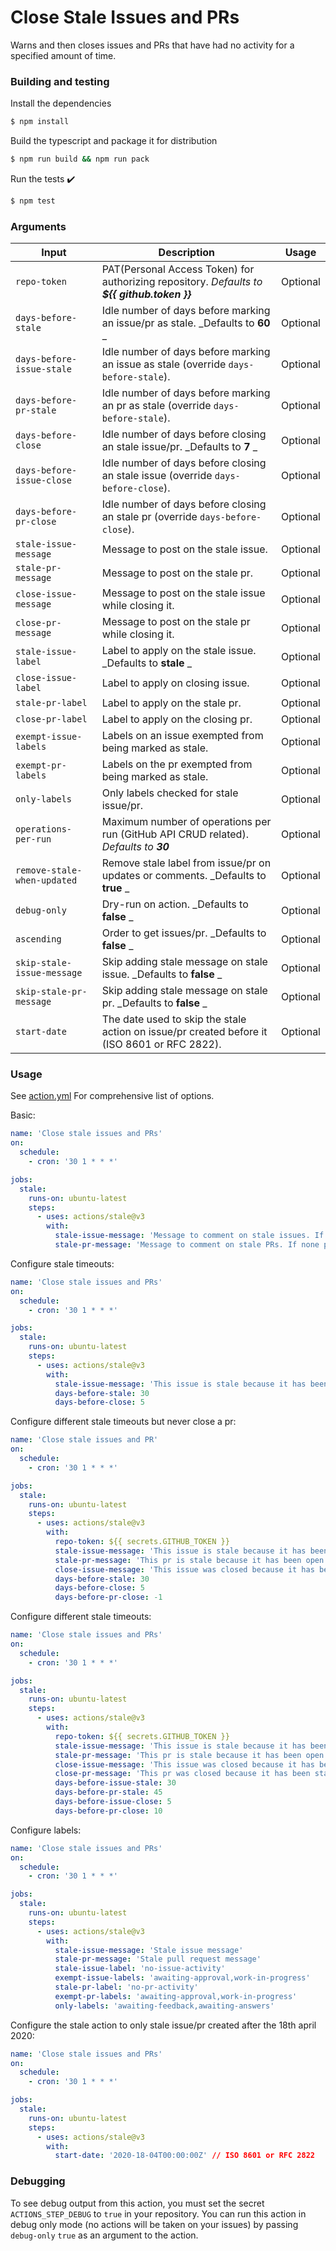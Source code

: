 # Close Stale Issues and PRs

Warns and then closes issues and PRs that have had no activity for a specified amount of time.

### Building and testing

Install the dependencies

```bash
$ npm install
```

Build the typescript and package it for distribution

```bash
$ npm run build && npm run pack
```

Run the tests :heavy_check_mark:

```bash
$ npm test
```

### Arguments

| Input                       | Description                                                                                  | Usage    |
| --------------------------- | -------------------------------------------------------------------------------------------- | -------- |
| `repo-token`                | PAT(Personal Access Token) for authorizing repository. _Defaults to **${{ github.token }}**_ | Optional |
| `days-before-stale`         | Idle number of days before marking an issue/pr as stale. _Defaults to **60** _               | Optional |
| `days-before-issue-stale`   | Idle number of days before marking an issue as stale (override `days-before-stale`).         | Optional |
| `days-before-pr-stale`      | Idle number of days before marking an pr as stale (override `days-before-stale`).            | Optional |
| `days-before-close`         | Idle number of days before closing an stale issue/pr. _Defaults to **7** _                   | Optional |
| `days-before-issue-close`   | Idle number of days before closing an stale issue (override `days-before-close`).            | Optional |
| `days-before-pr-close`      | Idle number of days before closing an stale pr (override `days-before-close`).               | Optional |
| `stale-issue-message`       | Message to post on the stale issue.                                                          | Optional |
| `stale-pr-message`          | Message to post on the stale pr.                                                             | Optional |
| `close-issue-message`       | Message to post on the stale issue while closing it.                                         | Optional |
| `close-pr-message`          | Message to post on the stale pr while closing it.                                            | Optional |
| `stale-issue-label`         | Label to apply on the stale issue. _Defaults to **stale** _                                  | Optional |
| `close-issue-label`         | Label to apply on closing issue.                                                             | Optional |
| `stale-pr-label`            | Label to apply on the stale pr.                                                              | Optional |
| `close-pr-label`            | Label to apply on the closing pr.                                                            | Optional |
| `exempt-issue-labels`       | Labels on an issue exempted from being marked as stale.                                      | Optional |
| `exempt-pr-labels`          | Labels on the pr exempted from being marked as stale.                                        | Optional |
| `only-labels`               | Only labels checked for stale issue/pr.                                                      | Optional |
| `operations-per-run`        | Maximum number of operations per run (GitHub API CRUD related). _Defaults to **30**_         | Optional |
| `remove-stale-when-updated` | Remove stale label from issue/pr on updates or comments. _Defaults to **true** _             | Optional |
| `debug-only`                | Dry-run on action. _Defaults to **false** _                                                  | Optional |
| `ascending`                 | Order to get issues/pr. _Defaults to **false** _                                             | Optional |
| `skip-stale-issue-message`  | Skip adding stale message on stale issue. _Defaults to **false** _                           | Optional |
| `skip-stale-pr-message`     | Skip adding stale message on stale pr. _Defaults to **false** _                              | Optional |
| `start-date`                | The date used to skip the stale action on issue/pr created before it (ISO 8601 or RFC 2822). | Optional |

### Usage

See [action.yml](./action.yml) For comprehensive list of options.

Basic:

```yaml
name: 'Close stale issues and PRs'
on:
  schedule:
    - cron: '30 1 * * *'

jobs:
  stale:
    runs-on: ubuntu-latest
    steps:
      - uses: actions/stale@v3
        with:
          stale-issue-message: 'Message to comment on stale issues. If none provided, will not mark issues stale'
          stale-pr-message: 'Message to comment on stale PRs. If none provided, will not mark PRs stale'
```

Configure stale timeouts:

```yaml
name: 'Close stale issues and PRs'
on:
  schedule:
    - cron: '30 1 * * *'

jobs:
  stale:
    runs-on: ubuntu-latest
    steps:
      - uses: actions/stale@v3
        with:
          stale-issue-message: 'This issue is stale because it has been open 30 days with no activity. Remove stale label or comment or this will be closed in 5 days.'
          days-before-stale: 30
          days-before-close: 5
```

Configure different stale timeouts but never close a pr:

```yaml
name: 'Close stale issues and PR'
on:
  schedule:
    - cron: '30 1 * * *'

jobs:
  stale:
    runs-on: ubuntu-latest
    steps:
      - uses: actions/stale@v3
        with:
          repo-token: ${{ secrets.GITHUB_TOKEN }}
          stale-issue-message: 'This issue is stale because it has been open 30 days with no activity. Remove stale label or comment or this will be closed in 5 days.'
          stale-pr-message: 'This pr is stale because it has been open 45 days with no activity. Remove stale label or comment or this will be closed in 10 days.'
          close-issue-message: 'This issue was closed because it has been stalled for 5 days with no activity.'
          days-before-stale: 30
          days-before-close: 5
          days-before-pr-close: -1
```

Configure different stale timeouts:

```yaml
name: 'Close stale issues and PRs'
on:
  schedule:
    - cron: '30 1 * * *'

jobs:
  stale:
    runs-on: ubuntu-latest
    steps:
      - uses: actions/stale@v3
        with:
          repo-token: ${{ secrets.GITHUB_TOKEN }}
          stale-issue-message: 'This issue is stale because it has been open 30 days with no activity. Remove stale label or comment or this will be closed in 5 days.'
          stale-pr-message: 'This pr is stale because it has been open 45 days with no activity. Remove stale label or comment or this will be closed in 10 days.'
          close-issue-message: 'This issue was closed because it has been stalled for 5 days with no activity.'
          close-pr-message: 'This pr was closed because it has been stalled for 10 days with no activity.'
          days-before-issue-stale: 30
          days-before-pr-stale: 45
          days-before-issue-close: 5
          days-before-pr-close: 10
```

Configure labels:

```yaml
name: 'Close stale issues and PRs'
on:
  schedule:
    - cron: '30 1 * * *'

jobs:
  stale:
    runs-on: ubuntu-latest
    steps:
      - uses: actions/stale@v3
        with:
          stale-issue-message: 'Stale issue message'
          stale-pr-message: 'Stale pull request message'
          stale-issue-label: 'no-issue-activity'
          exempt-issue-labels: 'awaiting-approval,work-in-progress'
          stale-pr-label: 'no-pr-activity'
          exempt-pr-labels: 'awaiting-approval,work-in-progress'
          only-labels: 'awaiting-feedback,awaiting-answers'
```

Configure the stale action to only stale issue/pr created after the 18th april 2020:

```yaml
name: 'Close stale issues and PRs'
on:
  schedule:
    - cron: '30 1 * * *'

jobs:
  stale:
    runs-on: ubuntu-latest
    steps:
      - uses: actions/stale@v3
        with:
          start-date: '2020-18-04T00:00:00Z' // ISO 8601 or RFC 2822
```

### Debugging

To see debug output from this action, you must set the secret `ACTIONS_STEP_DEBUG` to `true` in your repository. You can run this action in debug only mode (no actions will be taken on your issues) by passing `debug-only` `true` as an argument to the action.
